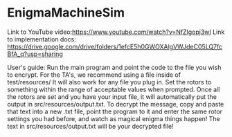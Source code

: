 # EnigmaMachineSim

Link to YouTube video:https://www.youtube.com/watch?v=NfZlgopj3wI
Link to implementation docs: https://drive.google.com/drive/folders/1efcE5h0GWOXAlgVWJdeC05LQ7fcBfA_q?usp=sharing

User's guide:
Run the main program and point the code to the file you wish to encrypt. For the TA's, we recommend using a file inside of test/resources/ 
It will also work for any file you plug in.
Set the rotors to something within the range of acceptable values when prompted.
Once all the rotors are set and you have your input file, it will automatically put the output in src/resources/output.txt.
To decrypt the message, copy and paste that text into a new .txt file, point the program to it and enter the same rotor settings you had before, and watch as magical enigma things happen! 
The text in src/resources/output.txt will be your decrypted file!
